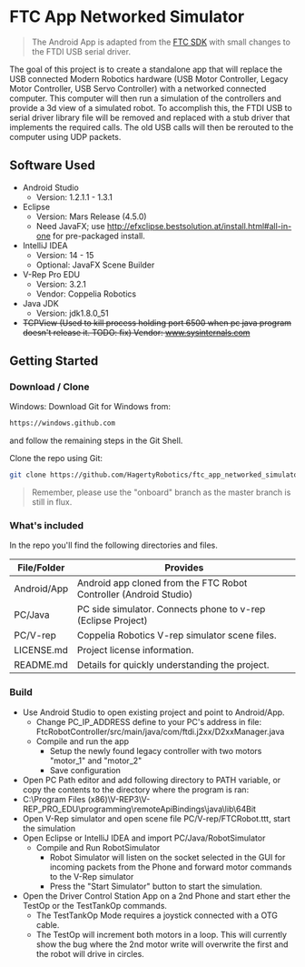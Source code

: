 # FTC App Networked Simulator

> The Android App is adapted from the [FTC SDK](https://github.com/ftctechnh/ftc_app) with small changes to the FTDI USB serial driver.

The goal of this project is to create a standalone app that will replace the USB connected Modern Robotics hardware (USB Motor Controller, Legacy Motor Controller, USB Servo Controller) with a networked connected computer. This computer will then run a simulation of the controllers and provide a 3d view of a simulated robot. To accomplish this, the FTDI USB to serial driver library file will be removed and replaced with a stub driver that implements the required calls. The old USB calls will then be rerouted to the computer using UDP packets.

## Software Used
* Android Studio
  * Version: 1.2.1.1 - 1.3.1
* Eclipse 
  * Version: Mars Release (4.5.0)
  * Need JavaFX; use http://efxclipse.bestsolution.at/install.html#all-in-one for pre-packaged install.
* IntelliJ IDEA
  * Version: 14 - 15
  * Optional: JavaFX Scene Builder
* V-Rep Pro EDU
  * Version: 3.2.1
  * Vendor: Coppelia Robotics
* Java JDK 
  * Version: jdk1.8.0_51
* ~~TCPView  (Used to kill process holding port 6500 when pc java program doesn't release it. TODO: fix)
  Vendor: www.sysinternals.com~~

## Getting Started

### Download / Clone
Windows: Download Git for Windows from:
```bash
https://windows.github.com
```
and follow the remaining steps in the Git Shell.

Clone the repo using Git:

```bash
git clone https://github.com/HagertyRobotics/ftc_app_networked_simulator
```

> Remember, please use the "onboard" branch as the master branch is still in flux.

### What's included

In the repo you'll find the following directories and files.

| File/Folder     | Provides                                       |
|-----------------|------------------------------------------------|
| Android/App | Android app cloned from the FTC Robot Controller (Android Studio) |
| PC/Java            | PC side simulator.  Connects phone to v-rep (Eclipse Project) |
| PC/V-rep | Coppelia Robotics V-rep simulator scene files. |
| LICENSE.md         | Project license information.                   |
| README.md       | Details for quickly understanding the project. |


### Build

* Use Android Studio to open existing project and point to Android/App.
  * Change PC_IP_ADDRESS define to your PC's address in file: FtcRobotController/src/main/java/com/ftdi.j2xx/D2xxManager.java
  * Compile and run the app
    * Setup the newly found legacy controller with two motors "motor_1" and "motor_2"
    * Save configuration
* Open PC Path editor and add following directory to PATH variable, or copy the contents to the directory
  where the program is ran:
 * C:\Program Files (x86)\V-REP3\V-REP_PRO_EDU\programming\remoteApiBindings\java\lib\64Bit
* Open V-Rep simulator and open scene file PC/V-rep/FTCRobot.ttt, start the simulation
* Open Eclipse or IntelliJ IDEA and import PC/Java/RobotSimulator
  * Compile and Run RobotSimulator  
    * Robot Simulator will listen on the socket selected in the GUI for incoming packets from the Phone and forward motor commands to the V-Rep simulator
    * Press the "Start Simulator" button to start the simulation.
* Open the Driver Control Station App on a 2nd Phone and start ether the TestOp or the TestTankOp commands.  
  * The TestTankOp Mode requires a joystick connected with a OTG cable.
  * The TestOp will increment both motors in a loop.  This will currently show the bug where the 2nd motor write will overwrite the first and the robot will drive in circles.
